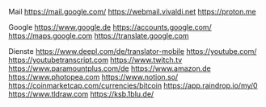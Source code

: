 Mail
https://mail.google.com/
https://webmail.vivaldi.net
https://proton.me

Google
https://www.google.de
https://accounts.google.com/
https://maps.google.com
https://translate.google.com

Dienste
https://www.deepl.com/de/translator-mobile
https://youtube.com/
https://youtubetranscript.com
https://www.twitch.tv
https://www.paramountplus.com/de
https://www.amazon.de
https://www.photopea.com
https://www.notion.so/
https://coinmarketcap.com/currencies/bitcoin
https://app.raindrop.io/my/0
https://www.tldraw.com
https://ksb.1blu.de/